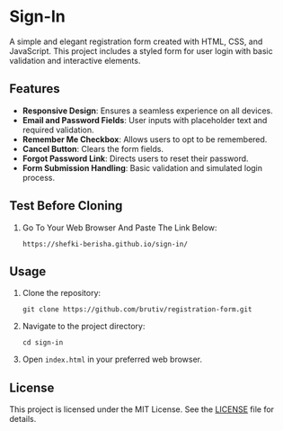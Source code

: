 # Sign-In

A simple and elegant registration form created with HTML, CSS, and JavaScript. This project includes a styled form for user login with basic validation and interactive elements.

## Features
- **Responsive Design**: Ensures a seamless experience on all devices.
- **Email and Password Fields**: User inputs with placeholder text and required validation.
- **Remember Me Checkbox**: Allows users to opt to be remembered.
- **Cancel Button**: Clears the form fields.
- **Forgot Password Link**: Directs users to reset their password.
- **Form Submission Handling**: Basic validation and simulated login process.

## Test Before Cloning
1. Go To Your Web Browser And Paste The Link Below:
   ```
   https://shefki-berisha.github.io/sign-in/
   ```

## Usage
1. Clone the repository:
   ```
   git clone https://github.com/brutiv/registration-form.git
   ```
2. Navigate to the project directory:
   ```
   cd sign-in
   ```
3. Open `index.html` in your preferred web browser.

## License
This project is licensed under the MIT License. See the [LICENSE](./LICENSE) file for details.
